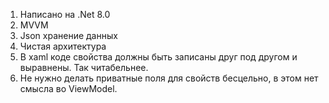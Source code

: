 1) Написано на .Net 8.0
2) MVVM
3) Json хранение данных
4) Чистая архитектура
5) В xaml коде свойства должны быть записаны друг под другом и выравнены. Так читабельнее.
6) Не нужно делать приватные поля для свойств бесцельно, в этом нет смысла во ViewModel.